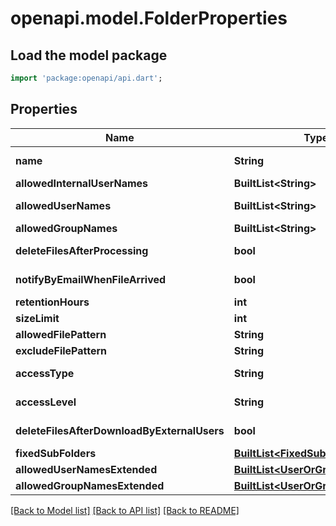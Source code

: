 # openapi.model.FolderProperties

## Load the model package
```dart
import 'package:openapi/api.dart';
```

## Properties
Name | Type | Description | Notes
------------ | ------------- | ------------- | -------------
**name** | **String** | The name of the folder. REQUIRED:addMFTFolder,addMFTFolderForSite | HIDDEN | [optional] 
**allowedInternalUserNames** | **BuiltList&lt;String&gt;** | Authorized Internal Users. HIDDEN | [optional] 
**allowedUserNames** | **BuiltList&lt;String&gt;** | Authorized External Users And User Groups. HIDDEN | [optional] 
**allowedGroupNames** | **BuiltList&lt;String&gt;** | Array of allowed group names. HIDDEN | [optional] 
**deleteFilesAfterProcessing** | **bool** | Delete file after downloaded from incoming folder. HIDDEN | [optional] 
**notifyByEmailWhenFileArrived** | **bool** | Send email notification to external users when a new file arrives. HIDDEN | [optional] 
**retentionHours** | **int** | Retention Time in hours. HIDDEN | [optional] 
**sizeLimit** | **int** | Size limit for folder (in Gigabyte). HIDDEN | [optional] 
**allowedFilePattern** | **String** | allowed file pattern wildcard. HIDDEN | [optional] 
**excludeFilePattern** | **String** | blocked file pattern wildcard. HIDDEN | [optional] 
**accessType** | **String** | Folder's access type (Limited, Unlimited). HIDDEN | [optional] 
**accessLevel** | **String** | Access level of virtual folder - Read only, Write only, Full control | [optional] 
**deleteFilesAfterDownloadByExternalUsers** | **bool** | Delete file after downloaded by external users. HIDDEN | [optional] 
**fixedSubFolders** | [**BuiltList&lt;FixedSubFolder&gt;**](FixedSubFolder.md) |  | [optional] 
**allowedUserNamesExtended** | [**BuiltList&lt;UserOrGroupExtended&gt;**](UserOrGroupExtended.md) |  | [optional] 
**allowedGroupNamesExtended** | [**BuiltList&lt;UserOrGroupExtended&gt;**](UserOrGroupExtended.md) |  | [optional] 

[[Back to Model list]](../README.md#documentation-for-models) [[Back to API list]](../README.md#documentation-for-api-endpoints) [[Back to README]](../README.md)


